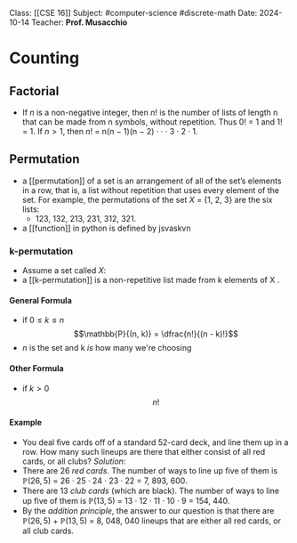 Class: [[CSE 16]]
Subject: #computer-science #discrete-math 
Date: 2024-10-14
Teacher: **Prof. Musacchio**

# Counting

## Factorial
- If ${n}$ is a non-negative integer, then ${n!}$ is the number of lists of length n that can be made from n symbols, without repetition. Thus ${0!}$ = 1 and ${1!}$ = 1. If ${n > 1}$, then ${n!}$ = n(n − 1)(n − 2) · · · 3 · 2 · 1.

## Permutation
- a [[permutation]] of a set is an arrangement of all of the set’s elements in a row, that is, a list without repetition that uses every element of the set. For example, the permutations of the set ${X}$ = {1, 2, 3} are the six lists:
	- 123, 132, 213, 231, 312, 321.
- a [[function]] in python is defined by jsvaskvn

### k-permutation
- Assume a set called ${X}$:
- a [[k-permutation]] is a non-repetitive list made from k elements of X .
#### General Formula
- if $0 \leq k \leq n$
$$\mathbb{P}{(n, k)} = \dfrac{n!}{(n - k)!}$$ 
- *n* is the set and k *is* how many we're choosing

#### Other Formula
- if $k > 0$
$$n!$$
#### Example
- You deal five cards off of a standard 52-card deck, and line them up in a row. How many such lineups are there that either consist of all red cards, or all clubs? 
*Solution*: 
- There are 26 *red cards*. The number of ways to line up five of them is $\mathbb{P}{(26, 5)}$ = 26 · 25 · 24 · 23 · 22 = 7, 893, 600. 
- There are 13 *club cards* (which are black). The number of ways to line up five of them is $\mathbb{P}{(13, 5)}$ = 13 · 12 · 11 · 10 · 9 = 154, 440. 
- By the *addition principle*, the answer to our question is that there are  $\mathbb{P}{(26, 5)}$ + $\mathbb{P}{(13, 5)}$ = 8, 048, 040 lineups that are either all red cards, or all club cards.


